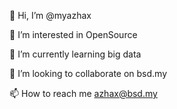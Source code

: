 👋 Hi, I’m @myazhax

👀 I’m interested in OpenSource

🌱 I’m currently learning big data

💞️ I’m looking to collaborate on bsd.my

📫 How to reach me azhax@bsd.my
